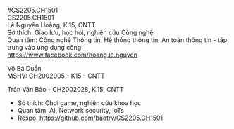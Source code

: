 #CS2205.CH1501 <br/>
CS2205.CH1501 <br/>
Lê Nguyên Hoàng, K.15, CNTT <br/>
Sở thích: Giao lưu, học hỏi, nghiên cứu Công nghệ <br/>
Quan tâm: Công nghệ Thông tin, Hệ thống thông tin, An toàn thông tin - tập trung vào ứng dụng công  <br/>
https://www.facebook.com/hoang.le.nguyen <br/>

Võ Bá Duẩn <br/>
MSHV: CH2002005 - K15 - CNTT <br/>


Trần Văn Bảo - CH2002028, K.15, CNTT
* Sở thích: Chơi game, nghiên cứu khoa học
* Quan tâm: AI, Network security, IoTs
* Respo: https://github.com/baotrv/CS2205.CH1501 <br/>
